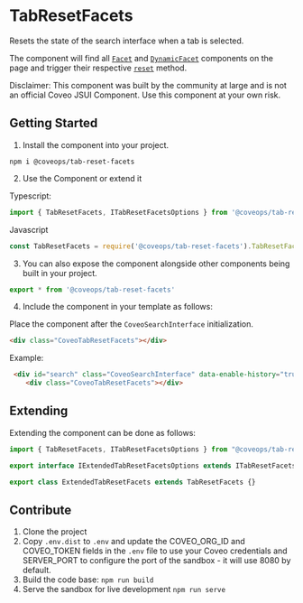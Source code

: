 # TabResetFacets

Resets the state of the search interface when a tab is selected.

The component will find all [`Facet`](https://coveo.github.io/search-ui/components/facet.html) and [`DynamicFacet`](https://coveo.github.io/search-ui/components/dynamicfacet.html) components on the page and trigger their respective [`reset`](https://coveo.github.io/search-ui/components/facet.html#reset) method.

Disclaimer: This component was built by the community at large and is not an official Coveo JSUI Component. Use this component at your own risk.

## Getting Started

1. Install the component into your project.

```
npm i @coveops/tab-reset-facets
```

2. Use the Component or extend it

Typescript:

```javascript
import { TabResetFacets, ITabResetFacetsOptions } from '@coveops/tab-reset-facets';
```

Javascript

```javascript
const TabResetFacets = require('@coveops/tab-reset-facets').TabResetFacets;
```

3. You can also expose the component alongside other components being built in your project.

```javascript
export * from '@coveops/tab-reset-facets'
```

4. Include the component in your template as follows:

Place the component after the `CoveoSearchInterface` initialization.

```html
<div class="CoveoTabResetFacets"></div>
```

Example:

```html
 <div id="search" class="CoveoSearchInterface" data-enable-history="true">
    <div class="CoveoTabResetFacets"></div>
```

## Extending

Extending the component can be done as follows:

```javascript
import { TabResetFacets, ITabResetFacetsOptions } from "@coveops/tab-reset-facets";

export interface IExtendedTabResetFacetsOptions extends ITabResetFacetsOptions {}

export class ExtendedTabResetFacets extends TabResetFacets {}
```

## Contribute

1. Clone the project
2. Copy `.env.dist` to `.env` and update the COVEO_ORG_ID and COVEO_TOKEN fields in the `.env` file to use your Coveo credentials and SERVER_PORT to configure the port of the sandbox - it will use 8080 by default.
3. Build the code base: `npm run build`
4. Serve the sandbox for live development `npm run serve`